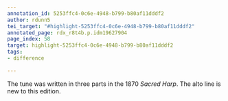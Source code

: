 ```yaml
---
annotation_id: 5253ffc4-0c6e-4948-b799-b80af11dddf2
author: rdunn5
tei_target: "#highlight-5253ffc4-0c6e-4948-b799-b80af11dddf2"
annotated_page: rdx_r8t4b.p.idm19627904
page_index: 58
target: highlight-5253ffc4-0c6e-4948-b799-b80af11dddf2
tags:
- difference

---
```

The tune was written in three parts in the 1870 *Sacred Harp*.  The alto line is new to this edition.